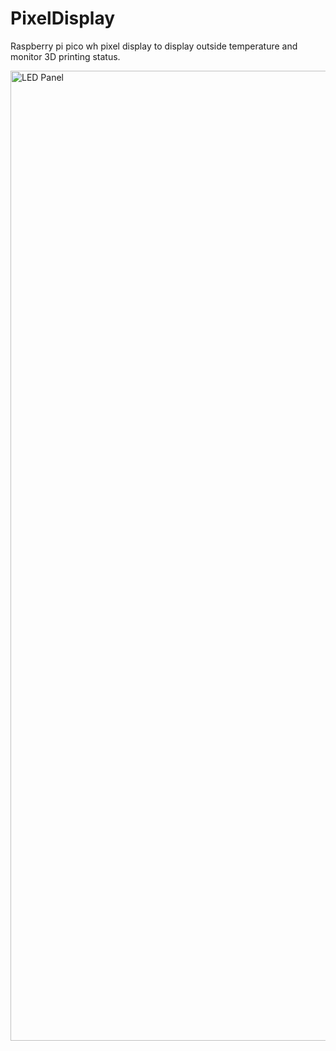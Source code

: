 # PixelDisplay
Raspberry pi pico wh pixel display to display outside temperature and monitor 3D printing status.

<img width="1552" alt="LED Panel" src="https://user-images.githubusercontent.com/47288189/195137846-afd85554-cf23-4b24-8bf5-d28674ad2f15.png">
